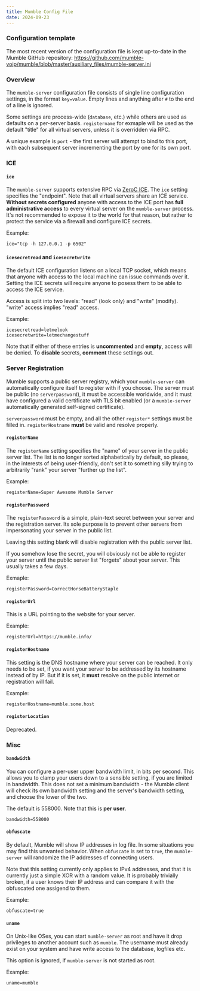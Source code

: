 ```yaml
---
title: Mumble Config File
date: 2024-09-23
---
```


### Configuration template

The most recent version of the configuration file is kept up-to-date in the Mumble GitHub repository:
<https://github.com/mumble-voip/mumble/blob/master/auxiliary_files/mumble-server.ini>

### Overview

The ``mumble-server`` configuration file consists of single line configuration settings, in the format
``key=value``. Empty lines and anything after ``#`` to the end of a line is ignored.

Some settings are process-wide (``database``, etc.) while others are used as defaults on a per-server basis.
``registername`` for exmaple will be used as the default "title" for all virtual servers, unless it is overridden
via RPC.

A unique example is ``port`` - the first server will attempt to bind to this port, with
each subsequent server incrementing the port by one for its own port.

### ICE

#### ``ice``

The ``mumble-server`` supports extensive RPC via [ZeroC ICE](https://doc.zeroc.com/ice/latest).
The ``ice`` setting specifies the "endpoint". Note that all virtual servers share
an ICE service. **Without secrets configured** anyone with access to the ICE port has
**full administrative access** to every virtual server on the ``mumble-server`` process.
It's not recommended to expose it to the world for that reason, but rather to protect
the service via a firewall and configure ICE secrets.

Example:

```text
ice="tcp -h 127.0.0.1 -p 6502"
```

#### ``icesecretread`` and ``icesecretwrite``

The default ICE configuration listens on a local TCP socket, which means that anyone with
access to the local machine can issue commands over it.
Setting the ICE secrets will require anyone to posess them to be able to access the
ICE service.

Access is split into two levels: "read" (look only) and "write" (modify). "write" access
implies "read" access.

Example:

```text
icesecretread=letmelook
icesecretwrite=letmechangestuff
```

Note that if either of these entries is **uncommented** and **empty**, access will be denied.
To **disable** secrets, **comment** these settings out.

### Server Registration

Mumble supports a public server registry, which your ``mumble-server`` can automatically configure itself
to register with if you choose. The server must be public (no ``serverpassword``), it must be accessible
worldwide, and it must have configured a valid certificate with TLS bit enabled (or a ``mumble-server`` automatically
generated self-signed certificate).

``serverpassword`` must be empty, and all the other ``register*`` settings must be filled in. ``registerHostname``
**must** be valid and resolve properly.

#### ``registerName``

The ``registerName`` setting specifies the "name" of your server in the public server list. The list is no longer
sorted alphabetically by default, so please, in the interests of being user-friendly, don't set it to something silly
trying to arbitrarily "rank" your server "further up the list".

Example:

```text
registerName=Super Awesome Mumble Server
```

#### ``registerPassword``

The ``registerPassword`` is a simple, plain-text secret between your server and the registration server.
Its sole purpose is to prevent other servers from impersonating your server in the public list.

Leaving this setting blank will disable registration with the public server list.

If you somehow lose the secret, you will obviously not be able to register your server until the
public server list "forgets" about your server. This usually takes a few days.

Exmaple:

```text
registerPassword=CorrectHorseBatteryStaple
```

#### ``registerUrl``

This is a URL pointing to the website for your server.

Example:

```text
registerUrl=https://mumble.info/
```

#### ``registerHostname``

This setting is the DNS hostname where your server can be reached. It only needs to be set, if you want
your server to be addressed by its hostname instead of by IP. But if it is set, it **must** resolve on the
public internet or registration will fail.

Example:

```text
registerHostname=mumble.some.host
```

#### ``registerLocation``

Deprecated.

### Misc

#### ``bandwidth``

You can configure a per-user upper bandwidth limit, in bits per second. This allows you to clamp your users
down to a sensible setting, if you are limited in bandwidth. This does not set a minimum bandwidth - the Mumble client
will check its own bandwidth setting and the server's bandwidth setting, and choose the lower of the two.

The default is 558000. Note that this is **per user**.

```text
bandwidth=558000
```

#### ``obfuscate``

By default, Mumble will show IP addresses in log file. In some situations you may find this unwanted behavior.
When ``obfuscate`` is set to ``true``, the ``mumble-server`` will randomize the IP addresses of connecting users.

Note that this setting currently only applies to IPv4 addresses, and that it is currently just a simple XOR with a random value.
It is probably trivially broken, if a user knows their IP address and can compare it with the obfuscated one assigend to
them.

Example:

```text
obfuscate=true
```

#### ``uname``

On Unix-like OSes, you can start ``mumble-server`` as root and have it drop privileges to another account such as ``mumble``.
The username must already exist on your system and have write access to the database, logfiles etc.

This option is ignored, if ``mumble-server`` is not started as root.

Example:

```text
uname=mumble
```

